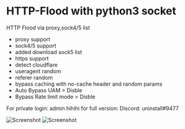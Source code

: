 
# HTTP-Flood with python3 socket
HTTP Flood via proxy,sock4/5 list
* proxy support
* sock4/5 support
* added download sock5 list
* https support
* detect cloudflare
* useragent random
* referer random
* bypass caching with no-cache header and random params
* Auto Bypass UAM > Disble
* Bypass Rate limit mode > Disble

For private
login: admin hihihi
for full version:
Discord: uninstall#9477

![Screenshot](https://i.ibb.co/cQxWhNm/2.png)
![Screenshot](https://i.ibb.co/nCcYm2D/3.png)
